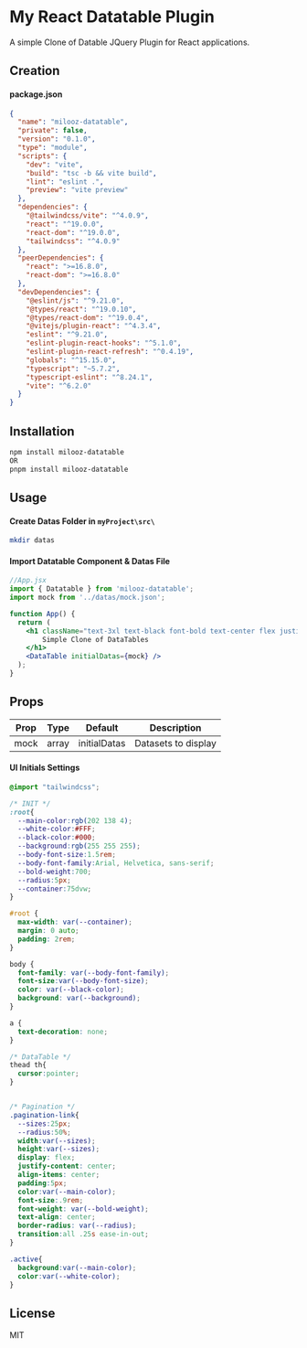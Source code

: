 # My React Datatable Plugin

A simple Clone of Datable JQuery Plugin for React applications.

## Creation

#### package.json

```json
{
  "name": "milooz-datatable",
  "private": false,
  "version": "0.1.0",
  "type": "module",
  "scripts": {
    "dev": "vite",
    "build": "tsc -b && vite build",
    "lint": "eslint .",
    "preview": "vite preview"
  },
  "dependencies": {
    "@tailwindcss/vite": "^4.0.9",
    "react": "^19.0.0",
    "react-dom": "^19.0.0",
    "tailwindcss": "^4.0.9"
  },
  "peerDependencies": {
    "react": ">=16.8.0",
    "react-dom": ">=16.8.0"
  },
  "devDependencies": {
    "@eslint/js": "^9.21.0",
    "@types/react": "^19.0.10",
    "@types/react-dom": "^19.0.4",
    "@vitejs/plugin-react": "^4.3.4",
    "eslint": "^9.21.0",
    "eslint-plugin-react-hooks": "^5.1.0",
    "eslint-plugin-react-refresh": "^0.4.19",
    "globals": "^15.15.0",
    "typescript": "~5.7.2",
    "typescript-eslint": "^8.24.1",
    "vite": "^6.2.0"
  }
}

```

## Installation

```bash
npm install milooz-datatable
OR
pnpm install milooz-datatable
```

## Usage

#### Create Datas Folder in `myProject\src\`
```bash
mkdir datas
```
#### Import Datatable Component & Datas File
```jsx
//App.jsx
import { Datatable } from 'milooz-datatable';
import mock from '../datas/mock.json';

function App() {
  return (
    <h1 className="text-3xl text-black font-bold text-center flex justify-center">
        Simple Clone of DataTables
    </h1>
    <DataTable initialDatas={mock} />
  );
}
```

## Props

| Prop | Type | Default | Description |
|------|------|---------|-------------|
| mock | array | initialDatas | Datasets to display |


#### UI Initials Settings
```css
@import "tailwindcss";

/* INIT */
:root{
  --main-color:rgb(202 138 4);
  --white-color:#FFF;
  --black-color:#000;
  --background:rgb(255 255 255);
  --body-font-size:1.5rem;
  --body-font-family:Arial, Helvetica, sans-serif;
  --bold-weight:700;
  --radius:5px;
  --container:75dvw;
}

#root {
  max-width: var(--container);
  margin: 0 auto;
  padding: 2rem;
}

body {
  font-family: var(--body-font-family);
  font-size:var(--body-font-size);
  color: var(--black-color);
  background: var(--background);
}

a {
  text-decoration: none;
}

/* DataTable */
thead th{
  cursor:pointer;
}


/* Pagination */
.pagination-link{
  --sizes:25px;
  --radius:50%;
  width:var(--sizes);
  height:var(--sizes);
  display: flex;
  justify-content: center;
  align-items: center;
  padding:5px;
  color:var(--main-color);
  font-size:.9rem;
  font-weight: var(--bold-weight);
  text-align: center;
  border-radius: var(--radius);
  transition:all .25s ease-in-out;
}

.active{
  background:var(--main-color);
  color:var(--white-color);
}
```

## License
MIT
